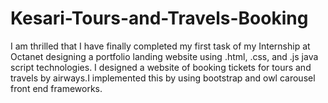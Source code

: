 # Kesari-Tours-and-Travels-Booking
I am thrilled that I have finally completed my first task of my Internship at Octanet designing a portfolio landing website using .html, .css, and .js java script technologies. I designed a website of booking tickets for tours and travels by airways.I implemented this by using bootstrap and owl carousel front end frameworks.
